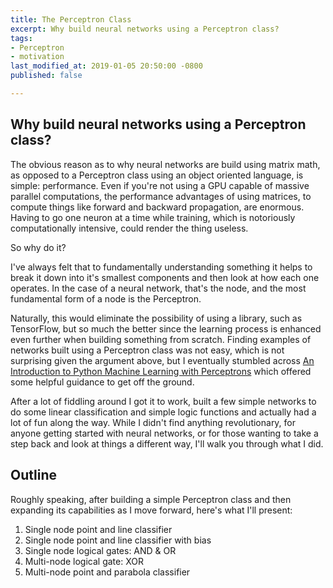 ```yaml
---
title: The Perceptron Class
excerpt: Why build neural networks using a Perceptron class?
tags:
- Perceptron
- motivation
last_modified_at: 2019-01-05 20:50:00 -0800
published: false

---
```

## Why build neural networks using a Perceptron class?

The obvious reason as to why neural networks are build using matrix math, as opposed to a Perceptron class using an object oriented language, is simple: performance. Even if you're not using a GPU capable of massive parallel computations, the performance advantages of using matrices, to compute things like forward and backward propagation, are enormous. Having to go one neuron at a time while training, which is notoriously computationally intensive, could render the thing useless.

So why do it?

I've always felt that to fundamentally understanding something it helps to break it down into it's smallest components and then look at how each one operates. In the case of a neural network, that's the node, and the most fundamental form of a node is the Perceptron.

Naturally, this would eliminate the possibility of using a library, such as TensorFlow, but so much the better since the learning process is enhanced even further when building something from scratch. Finding examples of networks built using a Perceptron class was not easy, which is not surprising given the argument above, but I eventually stumbled across [An Introduction to Python Machine Learning with Perceptrons](https://www.codementor.io/mcorr/an-introduction-to-python-machine-learning-with-perceptrons-k7pn85vfi) which offered some helpful guidance to get off the ground.

After a lot of fiddling around I got it to work, built a few simple networks to do some linear classification and simple logic functions and actually had a lot of fun along the way. While I didn't find anything revolutionary, for anyone getting started with neural networks, or for those wanting to take a step back and look at things a different way, I'll walk you through what I did.

## Outline

Roughly speaking, after building a simple Perceptron class and then expanding its capabilities as I move forward, here's what I'll present:

1. Single node point and line classifier
2. Single node point and line classifier with bias
3. Single node logical gates: AND & OR
4. Multi-node logical gate: XOR
5. Multi-node point and parabola classifier